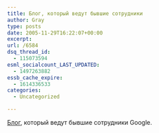 ```yaml
---
title: Блог, который ведут бывшие сотрудники
author: Gray
type: posts
date: 2005-11-29T16:22:07+00:00
excerpt:
url: /6584
dsq_thread_id:
  - 115073594
esml_socialcount_LAST_UPDATED:
  - 1497263882
essb_cache_expire:
  - 1614336533
categories:
  - Uncategorized

---
```








<a href="http://xooglers.blogspot.com/" target="_blank">Блог</a>, который ведут бывшие сотрудники Google.
